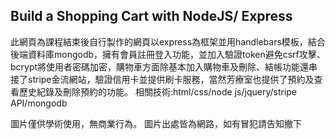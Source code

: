 ##  Build a Shopping Cart with NodeJS/ Express

此網頁為課程結束後自行製作的網頁以express為框架並用handlebars模板，結合後端資料庫mongodb，擁有會員註冊登入功能，並加入驗證token避免csrf攻擊、bcrypt將使用者密碼加密，購物車方面除基本加入購物車及刪除、結帳功能還串接了stripe金流網站，驗證信用卡並提供刷卡服務，當然芳療室也提供了預約及查看歷史紀錄及刪除預約的功能。
相關技術:html/css/node js/jquery/stripe API/mongodb

圖片僅供學術使用，無商業行為。
圖片出處皆為網路，如有冒犯請告知撤下